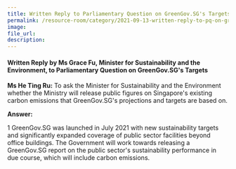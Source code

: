 ```yaml
---  
title: Written Reply to Parliamentary Question on GreenGov.SG's Targets by Ms Grace Fu, Minister for Sustainability and the Environment  
permalink: /resource-room/category/2021-09-13-written-reply-to-pq-on-greengovsg-targets/  
image:  
file_url:  
description:  
---  
```


#### Written Reply by Ms Grace Fu, Minister for Sustainability and the Environment, to Parliamentary Question on GreenGov.SG's Targets  

**Ms He Ting Ru:** To ask the Minister for Sustainability and the Environment whether the Ministry will release public figures on Singapore&#39;s existing carbon emissions that GreenGov.SG&#39;s projections and targets are based on.

**Answer:**

1 GreenGov.SG was launched in July 2021 with new sustainability targets and significantly expanded coverage of public sector facilities beyond office buildings. The Government will work towards releasing a GreenGov.SG report on the public sector&#39;s sustainability performance in due course, which will include carbon emissions.
